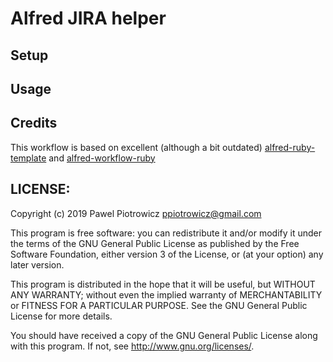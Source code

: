 # Alfred JIRA helper

## Setup

## Usage

## Credits
This workflow is based on excellent (although a bit outdated)
[alfred-ruby-template](https://github.com/zhaocai/alfred2-ruby-template) and
[alfred-workflow-ruby](https://github.com/joetannenbaum/alfred-workflow-ruby)

## LICENSE:

Copyright (c) 2019 Pawel Piotrowicz <ppiotrowicz@gmail.com>

This program is free software: you can redistribute it and/or modify it under
the terms of the GNU General Public License as published by the Free Software
Foundation, either version 3 of the License, or (at your option)
any later version.

This program is distributed in the hope that it will be useful, but WITHOUT
ANY WARRANTY; without even the implied warranty of MERCHANTABILITY or FITNESS
FOR A PARTICULAR PURPOSE. See the GNU General Public License for more details.

You should have received a copy of the GNU General Public License along with
this program. If not, see <http://www.gnu.org/licenses/>.
